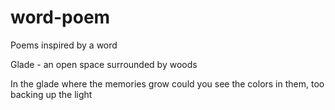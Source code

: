 # word-poem
Poems inspired by a word

Glade - an open space surrounded by woods

In the glade 
where the memories grow
could you see 
the colors in them, too
backing up the light

